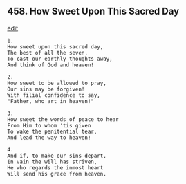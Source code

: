 
## 458.  How Sweet Upon This Sacred Day
[edit](https://docs.google.com/document/d/1Vrs55vrOLxA_fVUFWl9fmvpZvs1YVB1X/edit?mode=html)



    1.
    How sweet upon this sacred day, 
    The best of all the seven, 
    To cast our earthly thoughts away, 
    And think of God and heaven! 

    2.
    How sweet to be allowed to pray, 
    Our sins may be forgiven! 
    With filial confidence to say, 
    "Father, who art in heaven!" 

    3.
    How sweet the words of peace to hear 
    From Him to whom 'tis given 
    To wake the penitential tear, 
    And lead the way to heaven! 

    4.
    And if, to make our sins depart, 
    In vain the will has striven, 
    He who regards the inmost heart 
    Will send his grace from heaven.
